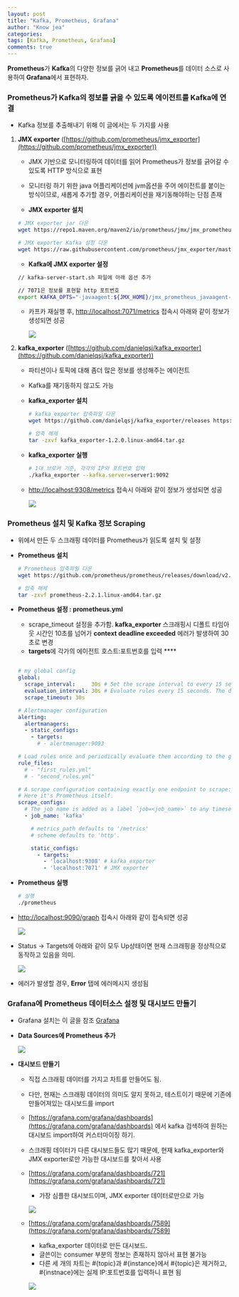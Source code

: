 ```yaml
---
layout: post
title: "Kafka, Prometheus, Grafana"
author: "Know jea"
categories: 
tags: [Kafka, Prometheus, Grafana]
comments: true
---
```



**Prometheus**가 **Kafka**의 다양한 정보를 긁어 내고 **Prometheus**를 데이터 소스로 사용하여 **Grafana**에서 표현하자.

### Prometheus가 Kafka의 정보를 긁을 수 있도록 에이전트를 Kafka에 연결

- Kafka 정보를 추출해내기 위해 이 글에서는 두 가지를 사용

1. **JMX exporter** ([https://github.com/prometheus/jmx_exporter](https://github.com/prometheus/jmx_exporter))
    - JMX 기반으로 모니터링하여 데이터를 읽어 Prometheus가 정보를 긁어갈 수 있도록 HTTP 방식으로 표현
    - 모니터링 하기 위한 java 어플리케이션에 jvm옵션을 주어 에이전트를 붙이는 방식이므로, 새롭게 추가할 경우, 어플리케이션을 재기동해야하는 단점 존재

    - **JMX exporter 설치**

    ```bash
    # JMX exporter jar 다운
    wget https://repo1.maven.org/maven2/io/prometheus/jmx/jmx_prometheus_javaagent/0.12.0/jmx_prometheus_javaagent-0.12.0.jar

    # JMX exporter Kafka 설정 다운
    wget https://raw.githubusercontent.com/prometheus/jmx_exporter/master/example_configs/kafka-2_0_0.yml
    ```

    - **Kafka에 JMX exporter 설정**

    ```bash
    // kafka-server-start.sh 파일에 아래 옵션 추가

    // 7071은 정보를 표현할 http 포트번호
    export KAFKA_OPTS="-javaagent:${JMX_HOME}/jmx_prometheus_javaagent-0.12.0.jar=7071:${JMX_HOME}/kafka-2_0_0.yml"
    ```

    - 카프카 재실행 후, [http://localhost:7071/metrics](http://localhost:7071/metrics) 접속시 아래와 같이 정보가 생성되면 성공

        ![](https://knowjea.github.io/assets/images/2021-03-01/0.png)

2. **kafka_exporter** ([https://github.com/danielqsj/kafka_exporter](https://github.com/danielqsj/kafka_exporter))
    - 파티션이나 토픽에 대해 좀더 많은 정보를 생성해주는 에이전트
    - Kafka를 재기동하지 않고도 가능

    - **kafka_exporter 설치**

        ```bash
        # kafka_exporter 압축파일 다운
        wget https://github.com/danielqsj/kafka_exporter/releases https://github.com/danielqsj/kafka_exporter/releases/download/v1.2.0/kafka_exporter-1.2.0.linux-amd64.tar.gz

        # 압축 해제
        tar -zxvf kafka_exporter-1.2.0.linux-amd64.tar.gz
        ```

    - **kafka_exporter 실행**

        ```bash
        # 1대 브로커 기준, 각각의 IP와 포트번호 입력
        ./kafka_exporter --kafka.server=server1:9092
        ```

    - [http://localhost:9308/metrics](http://localhost:9308/metrics) 접속시 아래와 같이 정보가 생성되면 성공

        ![](https://knowjea.github.io/assets/images/2021-03-01/1.png)

### Prometheus 설치 및 Kafka 정보 Scraping

- 위에서 만든 두 스크래핑 데이터를 Prometheus가 읽도록 설치 및 설정

- **Prometheus 설치**

    ```bash
    # Prometheus 압축파일 다운
    wget https://github.com/prometheus/prometheus/releases/download/v2.2.1/prometheus-2.2.1.linux-amd64.tar.gz

    # 압축 해제
    tar -zxvf prometheus-2.2.1.linux-amd64.tar.gz
    ```

- **Prometheus 설정 : prometheus.yml**
    - scrape_timeout 설정을 추가함. **kafka_exporter** 스크래핑시  디폴트 타임아웃 시간인 10초를 넘어가 **context deadline exceeded** 에러가 발생하여 30초로 변경
    - **targets**에 각가의 에이전트 호스트:포트번호를 입력 ****

    ```yaml

    # my global config
    global:
      scrape_interval:     30s # Set the scrape interval to every 15 seconds. Default is every 1 minute.
      evaluation_interval: 30s # Evaluate rules every 15 seconds. The default is every 1 minute.
      scrape_timeout: 30s

    # Alertmanager configuration
    alerting:
      alertmanagers:
      - static_configs:
        - targets:
          # - alertmanager:9093

    # Load rules once and periodically evaluate them according to the global 'evaluation_interval'.
    rule_files:
      # - "first_rules.yml"
      # - "second_rules.yml"

    # A scrape configuration containing exactly one endpoint to scrape:
    # Here it's Prometheus itself.
    scrape_configs:
      # The job name is added as a label `job=<job_name>` to any timeseries scraped from this config.
      - job_name: 'kafka'

        # metrics_path defaults to '/metrics'
        # scheme defaults to 'http'.

        static_configs:
          - targets:
            - 'localhost:9308' # kafka_exporter
            - 'localhost:7071' # JMX exporter
    ```

- **Prometheus 실행**

    ```bash
    # 실행
    ./prometheus
    ```

- [http://localhost:9090/graph](http://localhost:9090/graph) 접속시 아래와 같이 접속되면 성공

    ![](https://knowjea.github.io/assets/images/2021-03-01/2.png)

- Status → Targets에 아래와 같이 모두 Up상태이면 현재 스크래핑을 정상적으로 동작하고 있음을 의미.

    ![](https://knowjea.github.io/assets/images/2021-03-01/3.png)

- 에러가 발생할 경우, **Error** 탭에 에러메시지 생성됨

### Grafana에 Prometheus 데이터소스 설정 및 대시보드 만들기

- Grafana 설치는 이 글을 참조 [Grafana](https://knowjea.github.io/grafana/2021/03/01/Grafana-%EC%84%A4%EC%B9%98-%EB%B0%8F-%EC%8B%A4%ED%96%89.html)

- **Data Sources에 Prometheus 추가**

    ![](https://knowjea.github.io/assets/images/2021-03-01/4.png)

- **대시보드 만들기**
    - 직접 스크래핑 데이터를 가지고 차트를 만들어도 됨.
    - 다만, 현재는 스크래핑 데이터의 의미도 알지 못하고, 테스트이기 때문에 기존에 만들어져있는 대시보드를 import
    - [https://grafana.com/grafana/dashboards](https://grafana.com/grafana/dashboards) 에서 kafka 검색하여 원하는 대시보드 import하여 커스터마이징 하기.
    - 스크래핑 데이터가 다른 대시보드들도 많기 때문에, 현재 kafka_exporter와 JMX exporter로만 가능한 대시보드를 찾아서 사용

    - [https://grafana.com/grafana/dashboards/721](https://grafana.com/grafana/dashboards/721)
        - 가장 심플한 대시보드이며, JMX exporter 데이터로만으로 가능

        ![](https://knowjea.github.io/assets/images/2021-03-01/5.png)

    - [https://grafana.com/grafana/dashboards/7589](https://grafana.com/grafana/dashboards/7589)
        - kafka_exporter 데이터로 만든 대시보드.
        - 글쓴이는 consumer 부분의 정보는 존재하지 않아서 표현 불가능
        - 다른 세 개의 차트는  #{topic}과 #{instance}에서 #{topic}은 제거하고, #{instnace}에는 실제 IP:포트번호를 입력하니 표현 됨

        ![](https://knowjea.github.io/assets/images/2021-03-01/6.png)